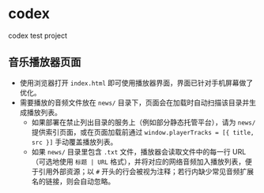 # codex
codex test project

## 音乐播放器页面

- 使用浏览器打开 `index.html` 即可使用播放器界面，界面已针对手机屏幕做了优化。
- 需要播放的音频文件放在 `news/` 目录下，页面会在加载时自动扫描该目录并生成播放列表。
  - 如果部署在禁止列出目录的服务上（例如部分静态托管平台），请为 `news/` 提供索引页面，或在页面加载前通过 `window.playerTracks = [{ title, src }]` 手动覆盖播放列表。
  - 如果 `news/` 目录里包含 `.txt` 文件，播放器会读取文件中的每一行 URL（可选地使用 `标题 | URL` 格式），并将对应的网络音频加入播放列表，便于引用外部资源；以 `#` 开头的行会被视为注释；若行内缺少常见音频扩展名的链接，则会自动忽略。